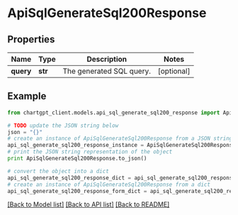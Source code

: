 # ApiSqlGenerateSql200Response


## Properties
Name | Type | Description | Notes
------------ | ------------- | ------------- | -------------
**query** | **str** | The generated SQL query. | [optional] 

## Example

```python
from chartgpt_client.models.api_sql_generate_sql200_response import ApiSqlGenerateSql200Response

# TODO update the JSON string below
json = "{}"
# create an instance of ApiSqlGenerateSql200Response from a JSON string
api_sql_generate_sql200_response_instance = ApiSqlGenerateSql200Response.from_json(json)
# print the JSON string representation of the object
print ApiSqlGenerateSql200Response.to_json()

# convert the object into a dict
api_sql_generate_sql200_response_dict = api_sql_generate_sql200_response_instance.to_dict()
# create an instance of ApiSqlGenerateSql200Response from a dict
api_sql_generate_sql200_response_form_dict = api_sql_generate_sql200_response.from_dict(api_sql_generate_sql200_response_dict)
```
[[Back to Model list]](../README.md#documentation-for-models) [[Back to API list]](../README.md#documentation-for-api-endpoints) [[Back to README]](../README.md)


